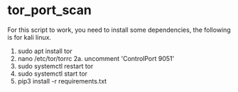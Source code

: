 # tor_port_scan

For this script to work, you need to install some dependencies, the following is for kali linux.
  1. sudo apt install tor
  2. nano /etc/tor/torrc
  2a. uncomment 'ControlPort 9051'
  3. sudo systemctl restart tor
  4. sudo systemctl start tor
  5. pip3 install -r requirements.txt
